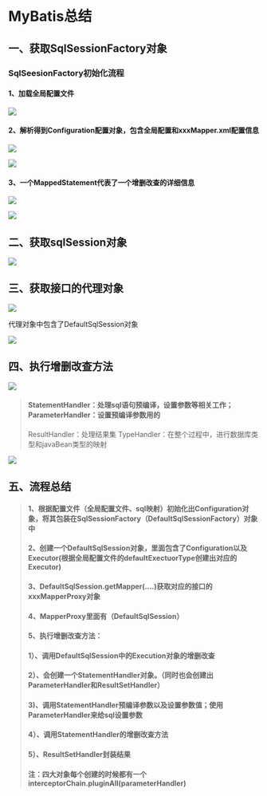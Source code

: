 # MyBatis总结

## 一、获取SqlSessionFactory对象

### SqlSeesionFactory初始化流程

#### 1、加载全局配置文件

![](\images\mybatis加载config配置文件信息.png)

#### 2、解析得到Configuration配置对象，包含全局配置和xxxMapper.xml配置信息

![](\images\返回加载完的mybatis配置的configuration.png)

![](\images\解析出Mapper文件的位置.png)

#### 3、一个MappedStatement代表了一个增删改查的详细信息

![](\images\Configuration中保存的Mapper内容.png)

![](\images\MyBatis中SqlSessionFactory初始化时序图.png)

## 二、获取sqlSession对象

![](\images\mybatis获取sqlSession时序图.png)

## 三、获取接口的代理对象

![](\images\mybatis获取接口的代理对象时序图.png)

代理对象中包含了DefaultSqlSession对象

![](\images\Mapper接口代理对象中包含了sqlSession对象.png)



## 四、执行增删改查方法

![](\images\mybatis执行sql时序图.png)



> #### StatementHandler：处理sql语句预编译，设置参数等相关工作； ParameterHandler：设置预编译参数用的
> ResultHandler：处理结果集
> TypeHandler：在整个过程中，进行数据库类型和javaBean类型的映射

![](\images\查询流程总结.png)

## 五、流程总结

> #### 1、根据配置文件（全局配置文件、sql映射）初始化出Configuration对象，将其包装在SqlSessionFactory（DefaultSqlSessionFactory）对象中
>
> #### 2、创建一个DefaultSqlSession对象，里面包含了Configuration以及Executor(根据全局配置文件的defaultExectuorType创建出对应的Executor)
>
> #### 3、DefaultSqlSession.getMapper(....)获取对应的接口的xxxMapperProxy对象
>
> #### 4、MapperProxy里面有（DefaultSqlSession）
>
> #### 5、执行增删改查方法：
>
> #### 	       	1）、调用DefaultSqlSession中的Execution对象的增删改查
>
> #### 	2）、会创建一个StatementHandler对象。（同时也会创建出ParameterHandler和ResultSetHandler）
>
> #### 	3)、调用StatementHandler预编译参数以及设置参数值；使用ParameterHandler来给sql设置参数	
>
> #### 	4）、调用StatementHandler的增删改查方法
>
> #### 	5）、ResultSetHandler封装结果
>
> #### 注：四大对象每个创建的时候都有一个interceptorChain.pluginAll(parameterHandler)
>
> 

